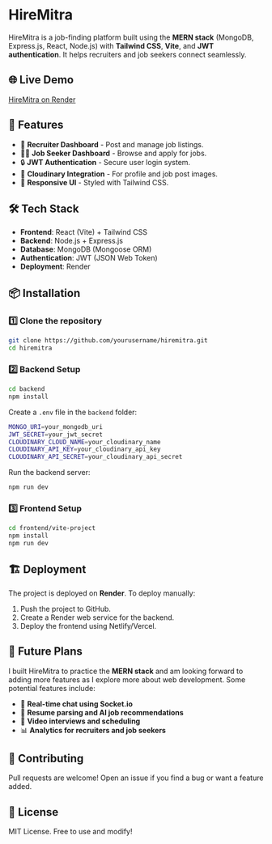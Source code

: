 # HireMitra

HireMitra is a job-finding platform built using the **MERN stack** (MongoDB, Express.js, React, Node.js) with **Tailwind CSS**, **Vite**, and **JWT authentication**. It helps recruiters and job seekers connect seamlessly.

## 🌐 Live Demo
[HireMitra on Render](https://hiremitra.onrender.com/)

## 🚀 Features
- 🏢 **Recruiter Dashboard** - Post and manage job listings.
- 👩‍💻 **Job Seeker Dashboard** - Browse and apply for jobs.
- 🔒 **JWT Authentication** - Secure user login system.
- 📡 **Cloudinary Integration** - For profile and job post images.
- 📌 **Responsive UI** - Styled with Tailwind CSS.

## 🛠️ Tech Stack
- **Frontend**: React (Vite) + Tailwind CSS
- **Backend**: Node.js + Express.js
- **Database**: MongoDB (Mongoose ORM)
- **Authentication**: JWT (JSON Web Token)
- **Deployment**: Render

## 📦 Installation
### 1️⃣ Clone the repository
```sh
git clone https://github.com/yourusername/hiremitra.git
cd hiremitra
```

### 2️⃣ Backend Setup
```sh
cd backend
npm install
```
Create a `.env` file in the `backend` folder:
```sh
MONGO_URI=your_mongodb_uri
JWT_SECRET=your_jwt_secret
CLOUDINARY_CLOUD_NAME=your_cloudinary_name
CLOUDINARY_API_KEY=your_cloudinary_api_key
CLOUDINARY_API_SECRET=your_cloudinary_api_secret
```
Run the backend server:
```sh
npm run dev
```

### 3️⃣ Frontend Setup
```sh
cd frontend/vite-project
npm install
npm run dev
```

## 🏗 Deployment
The project is deployed on **Render**. To deploy manually:
1. Push the project to GitHub.
2. Create a Render web service for the backend.
3. Deploy the frontend using Netlify/Vercel.

## 🎯 Future Plans
I built HireMitra to practice the **MERN stack** and am looking forward to adding more features as I explore more about web development. Some potential features include:
- 📩 **Real-time chat using Socket.io**
- 📄 **Resume parsing and AI job recommendations**
- 🎥 **Video interviews and scheduling**
- 📊 **Analytics for recruiters and job seekers**

## 🤝 Contributing
Pull requests are welcome! Open an issue if you find a bug or want a feature added.

## 📜 License
MIT License. Free to use and modify!

